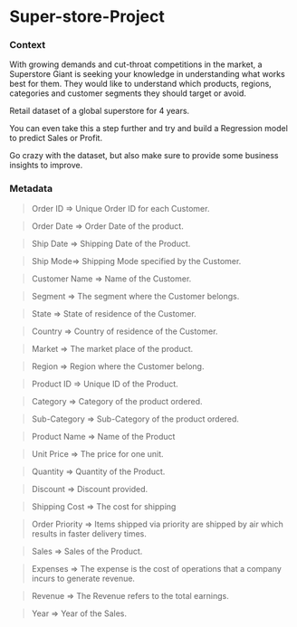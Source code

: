 # Super-store-Project

### Context
With growing demands and cut-throat competitions in the market, a Superstore Giant is seeking your knowledge in understanding what works best for them. They would like to understand which products, regions, categories and customer segments they should target or avoid.

Retail dataset of a global superstore for 4 years.

You can even take this a step further and try and build a Regression model to predict Sales or Profit.

Go crazy with the dataset, but also make sure to provide some business insights to improve.

### Metadata
> Order ID => Unique Order ID for each Customer.

> Order Date => Order Date of the product.

> Ship Date => Shipping Date of the Product.

> Ship Mode=> Shipping Mode specified by the Customer.

> Customer Name => Name of the Customer.

> Segment => The segment where the Customer belongs.

> State => State of residence of the Customer.

> Country => Country of residence of the Customer.

> Market => The market place of the product.

> Region => Region where the Customer belong.

> Product ID => Unique ID of the Product.

> Category => Category of the product ordered.

> Sub-Category => Sub-Category of the product ordered.

> Product Name => Name of the Product

> Unit Price => The price for one unit.

> Quantity => Quantity of the Product.

> Discount => Discount provided.

> Shipping Cost => The cost for shipping

> Order Priority => Items shipped via priority are shipped by air which results in faster delivery times.

> Sales => Sales of the Product.

> Expenses => The expense is the cost of operations that a company incurs to generate revenue.

> Revenue => The Revenue refers to the total earnings.

> Year => Year of the Sales.
